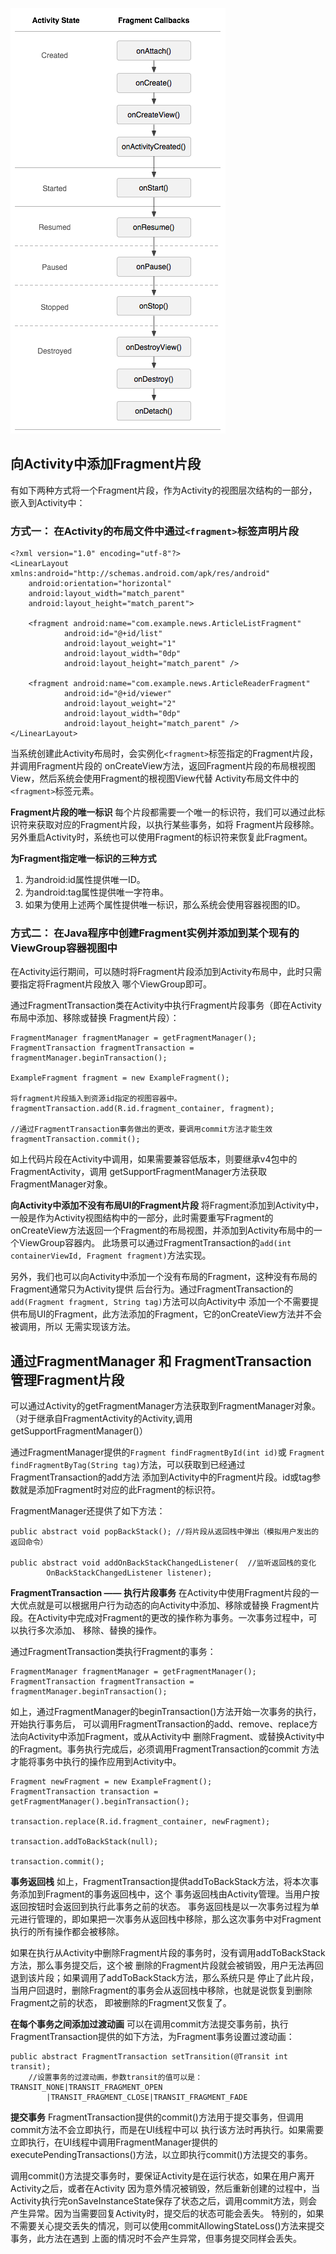 ![](img/fragment-lifecycle.png)

## 向Activity中添加Fragment片段 ##
有如下两种方式将一个Fragment片段，作为Activity的视图层次结构的一部分，嵌入到Activity中：

### 方式一： 在Activity的布局文件中通过`<fragment>`标签声明片段 ###

	<?xml version="1.0" encoding="utf-8"?>
	<LinearLayout xmlns:android="http://schemas.android.com/apk/res/android"
	    android:orientation="horizontal"
	    android:layout_width="match_parent"
	    android:layout_height="match_parent">

	    <fragment android:name="com.example.news.ArticleListFragment"
	            android:id="@+id/list"
	            android:layout_weight="1"
	            android:layout_width="0dp"
	            android:layout_height="match_parent" />

	    <fragment android:name="com.example.news.ArticleReaderFragment"
	            android:id="@+id/viewer"
	            android:layout_weight="2"
	            android:layout_width="0dp"
	            android:layout_height="match_parent" />
	</LinearLayout>

当系统创建此Activity布局时，会实例化`<fragment>`标签指定的Fragment片段，并调用Fragment片段的
onCreateView方法，返回Fragment片段的布局根视图View，然后系统会使用Fragment的根视图View代替
Activity布局文件中的`<fragment>`标签元素。

**Fragment片段的唯一标识**
每个片段都需要一个唯一的标识符，我们可以通过此标识符来获取对应的Fragment片段，以执行某些事务，如将
Fragment片段移除。另外重启Activity时，系统也可以使用Fragment的标识符来恢复此Fragment。

**为Fragment指定唯一标识的三种方式**
1. 为android:id属性提供唯一ID。
2. 为android:tag属性提供唯一字符串。
3. 如果为使用上述两个属性提供唯一标识，那么系统会使用容器视图的ID。

### 方式二： 在Java程序中创建Fragment实例并添加到某个现有的ViewGroup容器视图中 ###
在Activity运行期间，可以随时将Fragment片段添加到Activity布局中，此时只需要指定将Fragment片段放入
哪个ViewGroup即可。

通过FragmentTransaction类在Activity中执行Fragment片段事务（即在Activity布局中添加、移除或替换
Fragment片段）：

	FragmentManager fragmentManager = getFragmentManager();
	FragmentTransaction fragmentTransaction = fragmentManager.beginTransaction();

	ExampleFragment fragment = new ExampleFragment();

	将fragment片段插入到资源id指定的视图容器中。
	fragmentTransaction.add(R.id.fragment_container, fragment);

	//通过FragmentTransaction事务做出的更改，要调用commit方法才能生效
	fragmentTransaction.commit();

如上代码片段在Activity中调用，如果需要兼容低版本，则要继承v4包中的FragmentActivity，调用
getSupportFragmentManager方法获取FragmentManager对象。

**向Activity中添加不没有布局UI的Fragment片段**
将Fragment添加到Activity中，一般是作为Activity视图结构中的一部分，此时需要重写Fragment的
onCreateView方法返回一个Fragment的布局视图，并添加到Activity布局中的一个ViewGroup容器内。
此场景可以通过FragmentTransaction的`add(int containerViewId, Fragment fragment)`方法实现。

另外，我们也可以向Activity中添加一个没有布局的Fragment，这种没有布局的Fragment通常只为Activity提供
后台行为。通过FragmentTransaction的`add(Fragment fragment, String tag)`方法可以向Activity中
添加一个不需要提供布局UI的Fragment，此方法添加的Fragment，它的onCreateView方法并不会被调用，所以
无需实现该方法。

## 通过FragmentManager 和 FragmentTransaction 管理Fragment片段 ##
可以通过Activity的getFragmentManager方法获取到FragmentManager对象。
（对于继承自FragmentActivity的Activity,调用getSupportFragmentManager()）

通过FragmentManager提供的`Fragment findFragmentById(int id)`或
`Fragment findFragmentByTag(String tag)`方法，可以获取到已经通过FragmentTransaction的add方法
添加到Activity中的Fragment片段。id或tag参数就是添加Fragment时对应的此Fragment的标识符。

FragmentManager还提供了如下方法：

	public abstract void popBackStack(); //将片段从返回栈中弹出（模拟用户发出的返回命令）

	public abstract void addOnBackStackChangedListener(	 //监听返回栈的变化
			OnBackStackChangedListener listener);

**FragmentTransaction —— 执行片段事务**
在Activity中使用Fragment片段的一大优点就是可以根据用户行为动态的向Activity中添加、移除或替换
Fragment片段。在Activity中完成对Fragment的更改的操作称为事务。一次事务过程中，可以执行多次添加、
移除、替换的操作。

通过FragmentTransaction类执行Fragment的事务：

	FragmentManager fragmentManager = getFragmentManager();
	FragmentTransaction fragmentTransaction = fragmentManager.beginTransaction();

如上，通过FragmentManager的beginTransaction()方法开始一次事务的执行，开始执行事务后，
可以调用FragmentTransaction的add、remove、replace方法向Activity中添加Fragment，或从Activity中
删除Fragment、或替换Activity中的Fragment。事务执行完成后，必须调用FragmentTransaction的commit
方法才能将事务中执行的操作应用到Activity中。

	Fragment newFragment = new ExampleFragment();
	FragmentTransaction transaction = getFragmentManager().beginTransaction();
	
	transaction.replace(R.id.fragment_container, newFragment);

	transaction.addToBackStack(null);
	
	transaction.commit();

**事务返回栈**
如上，FragmentTransaction提供addToBackStack方法，将本次事务添加到Fragment的事务返回栈中，这个
事务返回栈由Activity管理。当用户按返回按钮时会返回到执行此事务之前的状态。
事务返回栈是以一次事务过程为单元进行管理的，即如果把一次事务从返回栈中移除，那么这次事务中对Fragment
执行的所有操作都会被移除。

如果在执行从Activity中删除Fragment片段的事务时，没有调用addToBackStack方法，那么事务提交后，这个被
删除的Fragment片段就会被销毁，用户无法再回退到该片段；如果调用了addToBackStack方法，那么系统只是
停止了此片段，当用户回退时，删除Fragment的事务会从返回栈中移除，也就是说恢复到删除Fragment之前的状态，
即被删除的Fragment又恢复了。

**在每个事务之间添加过渡动画**
可以在调用commit方法提交事务前，执行FragmentTransaction提供的如下方法，为Fragment事务设置过渡动画：

	public abstract FragmentTransaction setTransition(@Transit int transit);
		//设置事务的过渡动画，参数transit的值可以是：TRANSIT_NONE|TRANSIT_FRAGMENT_OPEN
			|TRANSIT_FRAGMENT_CLOSE|TRANSIT_FRAGMENT_FADE

**提交事务**
FragmentTransaction提供的commit()方法用于提交事务，但调用commit方法不会立即执行，而是在UI线程中可以
执行该方法时再执行。如果需要立即执行，在UI线程中调用FragmentManager提供的
executePendingTransactions()方法，以立即执行commit()方法提交的事务。

调用commit()方法提交事务时，要保证Activity是在运行状态，如果在用户离开Activity之后，或者在Activity
因为意外情况被销毁，然后重新创建的过程中，当Activity执行完onSaveInstanceState保存了状态之后，调用commit方法，则会产生异常。因为当需要回复Activity时，提交后的状态可能会丢失。
特别的，如果不需要关心提交丢失的情况，则可以使用commitAllowingStateLoss()方法来提交事务，此方法在遇到
上面的情况时不会产生异常，但事务提交同样会丢失。



	






